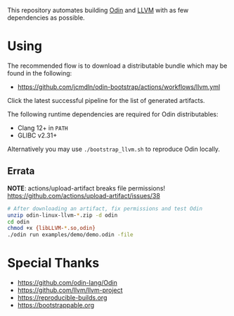 This repository automates building [Odin] and [LLVM] with as few dependencies as possible.

[LLVM]: https://github.com/llvm/llvm-project
[Odin]: https://github.com/odin-lang/Odin

# Using

The recommended flow is to download a distributable bundle which may be found in the following:

- https://github.com/jcmdln/odin-bootstrap/actions/workflows/llvm.yml

Click the latest successful pipeline for the list of generated artifacts.

The following runtime dependencies are required for Odin distributables:

- Clang 12+ in `PATH`
- GLIBC v2.31+

Alternatively you may use `./bootstrap_llvm.sh` to reproduce Odin locally.

## Errata

**NOTE**: actions/upload-artifact breaks file permissions! https://github.com/actions/upload-artifact/issues/38

```sh
# After downloading an artifact, fix permissions and test Odin
unzip odin-linux-llvm-*.zip -d odin
cd odin
chmod +x {libLLVM-*.so,odin}
./odin run examples/demo/demo.odin -file
```

# Special Thanks

- https://github.com/odin-lang/Odin
- https://github.com/llvm/llvm-project
- https://reproducible-builds.org
- https://bootstrappable.org
